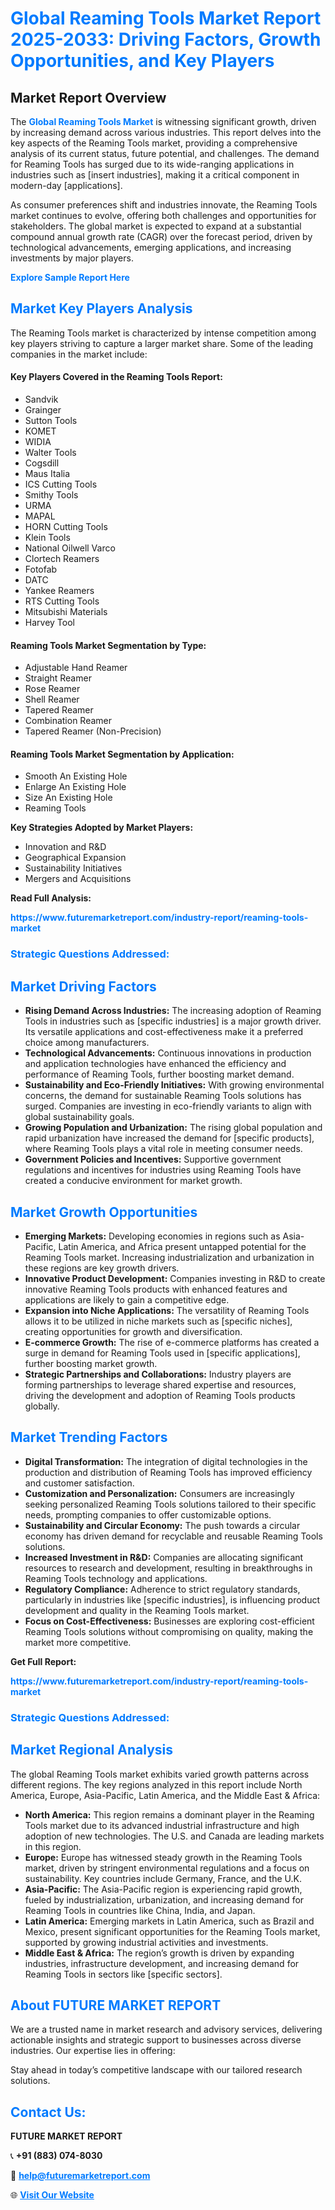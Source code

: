 <h1 style="color: #007BFF;">Global Reaming Tools Market Report 2025-2033: Driving Factors, Growth Opportunities, and Key Players</h1>

<section id="overview">
<h2>Market Report Overview</h2>
<p>The <a href="https://www.futuremarketreport.com/industry-report/reaming-tools-market" style="color: #007BFF; text-decoration: none;"><strong>Global Reaming Tools Market</strong></a> is witnessing significant growth, driven by increasing demand across various industries. This report delves into the key aspects of the Reaming Tools market, providing a comprehensive analysis of its current status, future potential, and challenges. The demand for Reaming Tools has surged due to its wide-ranging applications in industries such as [insert industries], making it a critical component in modern-day [applications].</p>
<p>As consumer preferences shift and industries innovate, the Reaming Tools market continues to evolve, offering both challenges and opportunities for stakeholders. The global market is expected to expand at a substantial compound annual growth rate (CAGR) over the forecast period, driven by technological advancements, emerging applications, and increasing investments by major players.</p>
</section>

<section id="overview">
<p><a href="https://www.futuremarketreport.com/request-sample/reportId=111760" style="color: #007BFF; text-decoration: none;"><strong>Explore Sample Report Here</strong></a></p>
</section>

<section id="key-players">
<h2 style="color: #007BFF;">Market Key Players Analysis</h2>
<p>The Reaming Tools market is characterized by intense competition among key players striving to capture a larger market share. Some of the leading companies in the market include:</p>
<h4>Key Players Covered in the Reaming Tools Report:</h4>
<ul><li>Sandvik</li><li>Grainger</li><li>Sutton Tools</li><li>KOMET</li><li>WIDIA</li><li>Walter Tools</li><li>Cogsdill</li><li>Maus Italia</li><li>ICS Cutting Tools</li><li>Smithy Tools</li><li>URMA</li><li>MAPAL</li><li>HORN Cutting Tools</li><li>Klein Tools</li><li>National Oilwell Varco</li><li>Clortech Reamers</li><li>Fotofab</li><li>DATC</li><li>Yankee Reamers</li><li>RTS Cutting Tools</li><li>Mitsubishi Materials</li><li>Harvey Tool</li></ul>
<h4>Reaming Tools Market Segmentation by Type:</h4>
<ul><li>Adjustable Hand Reamer</li><li>Straight Reamer</li><li>Rose Reamer</li><li>Shell Reamer</li><li>Tapered Reamer</li><li>Combination Reamer</li><li>Tapered Reamer (Non-Precision)</li></ul>

<h4>Reaming Tools Market Segmentation by Application:</h4>
<ul><li>Smooth An Existing Hole</li><li>Enlarge An Existing Hole</li><li>Size An Existing Hole</li><li>Reaming Tools</li></ul>
<p><strong>Key Strategies Adopted by Market Players:</strong></p>
<ul>
<li>Innovation and R&D</li>
<li>Geographical Expansion</li>
<li>Sustainability Initiatives</li>
<li>Mergers and Acquisitions</li>
</ul>
</section>

<section>
<p><strong>Read Full Analysis: </strong></p><a href="https://www.futuremarketreport.com/industry-report/reaming-tools-market" style="color: #007BFF; text-decoration: none;"><strong>https://www.futuremarketreport.com/industry-report/reaming-tools-market</strong></a>
<h3 style="color: #007BFF;">Strategic Questions Addressed:</h3>
</section>

<section id="driving-factors">
<h2 style="color: #007BFF;">Market Driving Factors</h2>
<ul>
<li><strong>Rising Demand Across Industries:</strong> The increasing adoption of Reaming Tools in industries such as [specific industries] is a major growth driver. Its versatile applications and cost-effectiveness make it a preferred choice among manufacturers.</li>
<li><strong>Technological Advancements:</strong> Continuous innovations in production and application technologies have enhanced the efficiency and performance of Reaming Tools, further boosting market demand.</li>
<li><strong>Sustainability and Eco-Friendly Initiatives:</strong> With growing environmental concerns, the demand for sustainable Reaming Tools solutions has surged. Companies are investing in eco-friendly variants to align with global sustainability goals.</li>
<li><strong>Growing Population and Urbanization:</strong> The rising global population and rapid urbanization have increased the demand for [specific products], where Reaming Tools plays a vital role in meeting consumer needs.</li>
<li><strong>Government Policies and Incentives:</strong> Supportive government regulations and incentives for industries using Reaming Tools have created a conducive environment for market growth.</li>
</ul>
</section>

<section id="growth-opportunities">
<h2 style="color: #007BFF;">Market Growth Opportunities</h2>
<ul>
<li><strong>Emerging Markets:</strong> Developing economies in regions such as Asia-Pacific, Latin America, and Africa present untapped potential for the Reaming Tools market. Increasing industrialization and urbanization in these regions are key growth drivers.</li>
<li><strong>Innovative Product Development:</strong> Companies investing in R&D to create innovative Reaming Tools products with enhanced features and applications are likely to gain a competitive edge.</li>
<li><strong>Expansion into Niche Applications:</strong> The versatility of Reaming Tools allows it to be utilized in niche markets such as [specific niches], creating opportunities for growth and diversification.</li>
<li><strong>E-commerce Growth:</strong> The rise of e-commerce platforms has created a surge in demand for Reaming Tools used in [specific applications], further boosting market growth.</li>
<li><strong>Strategic Partnerships and Collaborations:</strong> Industry players are forming partnerships to leverage shared expertise and resources, driving the development and adoption of Reaming Tools products globally.</li>
</ul>
</section>

<section id="trending-factors">
<h2 style="color: #007BFF;">Market Trending Factors</h2>
<ul>
<li><strong>Digital Transformation:</strong> The integration of digital technologies in the production and distribution of Reaming Tools has improved efficiency and customer satisfaction.</li>
<li><strong>Customization and Personalization:</strong> Consumers are increasingly seeking personalized Reaming Tools solutions tailored to their specific needs, prompting companies to offer customizable options.</li>
<li><strong>Sustainability and Circular Economy:</strong> The push towards a circular economy has driven demand for recyclable and reusable Reaming Tools solutions.</li>
<li><strong>Increased Investment in R&D:</strong> Companies are allocating significant resources to research and development, resulting in breakthroughs in Reaming Tools technology and applications.</li>
<li><strong>Regulatory Compliance:</strong> Adherence to strict regulatory standards, particularly in industries like [specific industries], is influencing product development and quality in the Reaming Tools market.</li>
<li><strong>Focus on Cost-Effectiveness:</strong> Businesses are exploring cost-efficient Reaming Tools solutions without compromising on quality, making the market more competitive.</li>
</ul>
</section>

<section>
<p><strong>Get Full Report: </strong></p><a href="https://www.futuremarketreport.com/industry-report/reaming-tools-market" style="color: #007BFF; text-decoration: none;"><strong>https://www.futuremarketreport.com/industry-report/reaming-tools-market</strong></a>
<h3 style="color: #007BFF;">Strategic Questions Addressed:</h3>
</section>


<section id="regional-analysis">
<h2 style="color: #007BFF;">Market Regional Analysis</h2>
<p>The global Reaming Tools market exhibits varied growth patterns across different regions. The key regions analyzed in this report include North America, Europe, Asia-Pacific, Latin America, and the Middle East & Africa:</p>
<ul>
<li><strong>North America:</strong> This region remains a dominant player in the Reaming Tools market due to its advanced industrial infrastructure and high adoption of new technologies. The U.S. and Canada are leading markets in this region.</li>
<li><strong>Europe:</strong> Europe has witnessed steady growth in the Reaming Tools market, driven by stringent environmental regulations and a focus on sustainability. Key countries include Germany, France, and the U.K.</li>
<li><strong>Asia-Pacific:</strong> The Asia-Pacific region is experiencing rapid growth, fueled by industrialization, urbanization, and increasing demand for Reaming Tools in countries like China, India, and Japan.</li>
<li><strong>Latin America:</strong> Emerging markets in Latin America, such as Brazil and Mexico, present significant opportunities for the Reaming Tools market, supported by growing industrial activities and investments.</li>
<li><strong>Middle East & Africa:</strong> The region’s growth is driven by expanding industries, infrastructure development, and increasing demand for Reaming Tools in sectors like [specific sectors].</li>
</ul>
</section>

<footer>
<h2 style="color: #007BFF;">About FUTURE MARKET REPORT</h2>
<p>We are a trusted name in market research and advisory services, delivering actionable insights and strategic support to businesses across diverse industries. Our expertise lies in offering:</p>

<p>Stay ahead in today’s competitive landscape with our tailored research solutions.</p>

<h2 style="color: #007BFF;">Contact Us:</h2>
<p><strong>FUTURE MARKET REPORT</strong></p>
<p>📞 <strong>+91 (883) 074-8030</strong></p>
<p>📧 <strong><a href="mailto:help@futuremarketreport.com" style="color: #007BFF;">help@futuremarketreport.com</a></strong></p>
<p>🌐 <strong><a href="https://www.futuremarketreport.com/" style="color: #007BFF;">Visit Our Website</a></strong></p>
</footer>